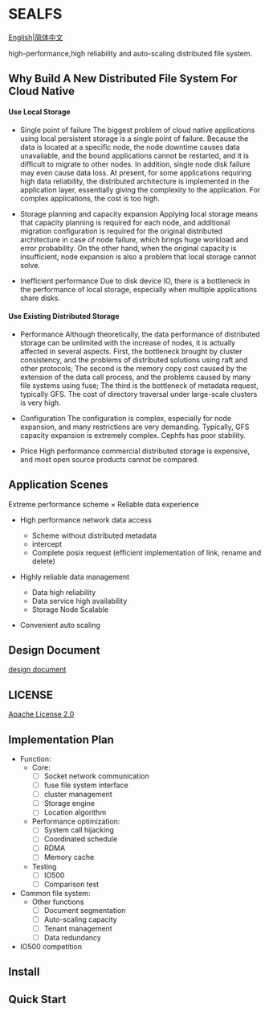 # SEALFS
[English](https://github.com/labring/sealfs/blob/dev/README.MD)|[简体中文](https://github.com/labring/sealfs/blob/dev/README-ZH.MD)

high-performance,high reliability and auto-scaling distributed file system.


## Why Build A New Distributed File System For Cloud Native

#### Use Local Storage

- Single point of failure
  The biggest problem of cloud native applications using local persistent storage is a single point of failure. Because the data is located at a specific node, the node downtime causes data unavailable, and the bound applications cannot be restarted, and it is difficult to migrate to other nodes. In addition, single node disk failure may even cause data loss.
  At present, for some applications requiring high data reliability, the distributed architecture is implemented in the application layer, essentially giving the complexity to the application. For complex applications, the cost is too high.

- Storage planning and capacity expansion
  Applying local storage means that capacity planning is required for each node, and additional migration configuration is required for the original distributed architecture in case of node failure, which brings huge workload and error probability.
  On the other hand, when the original capacity is insufficient, node expansion is also a problem that local storage cannot solve.

- Inefficient performance
  Due to disk device IO, there is a bottleneck in the performance of local storage, especially when multiple applications share disks.

#### Use Existing Distributed Storage

- Performance
  Although theoretically, the data performance of distributed storage can be unlimited with the increase of nodes, it is actually affected in several aspects. First, the bottleneck brought by cluster consistency, and the problems of distributed solutions using raft and other protocols; The second is the memory copy cost caused by the extension of the data call process, and the problems caused by many file systems using fuse; The third is the bottleneck of metadata request, typically GFS. The cost of directory traversal under large-scale clusters is very high.

- Configuration
  The configuration is complex, especially for node expansion, and many restrictions are very demanding. Typically, GFS capacity expansion is extremely complex. Cephfs has poor stability.

- Price
  High performance commercial distributed storage is expensive, and most open source products cannot be compared.

## Application Scenes

Extreme performance scheme × Reliable data experience

- High performance network data access
  - Scheme without distributed metadata
  - intercept
  - Complete posix request (efficient implementation of link, rename and delete)

- Highly reliable data management
  - Data high reliability
  - Data service high availability
  - Storage Node Scalable

- Convenient auto scaling

## Design Document
[design document](https://github.com/labring/sealfs-rust/blob/main/docs/README.MD)

## LICENSE
[Apache License 2.0](https://github.com/labring/sealfs-rust/blob/main/LICENSE)

## Implementation Plan

- Function:
  - Core:
    - [ ] Socket network communication
    - [ ] fuse file system interface
    - [ ] cluster management
    - [ ] Storage engine
    - [ ] Location algorithm
  - Performance optimization:
    - [ ] System call hijacking
    - [ ] Coordinated schedule
    - [ ] RDMA
    - [ ] Memory cache
  - Testing
    - [ ] IO500
    - [ ] Comparison test

- Common file system:
  - Other functions
    - [ ] Document segmentation
    - [ ] Auto-scaling capacity
    - [ ] Tenant management
    - [ ] Data redundancy

- IO500 competition

## Install

## Quick Start
